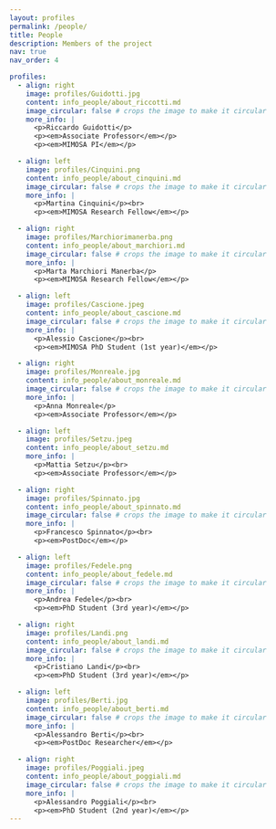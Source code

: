 ```yaml
---
layout: profiles
permalink: /people/
title: People
description: Members of the project
nav: true
nav_order: 4

profiles:
  - align: right
    image: profiles/Guidotti.jpg
    content: info_people/about_riccotti.md
    image_circular: false # crops the image to make it circular
    more_info: |
      <p>Riccardo Guidotti</p>
      <p><em>Associate Professor</em></p>
      <p><em>MIMOSA PI</em></p>

  - align: left
    image: profiles/Cinquini.png
    content: info_people/about_cinquini.md
    image_circular: false # crops the image to make it circular
    more_info: |
      <p>Martina Cinquini</p><br>
      <p><em>MIMOSA Research Fellow</em></p>

  - align: right
    image: profiles/Marchiorimanerba.png
    content: info_people/about_marchiori.md
    image_circular: false # crops the image to make it circular
    more_info: |
      <p>Marta Marchiori Manerba</p>
      <p><em>MIMOSA Research Fellow</em></p>

  - align: left
    image: profiles/Cascione.jpeg
    content: info_people/about_cascione.md
    image_circular: false # crops the image to make it circular
    more_info: |
      <p>Alessio Cascione</p><br>
      <p><em>MIMOSA PhD Student (1st year)</em></p>

  - align: right
    image: profiles/Monreale.jpg
    content: info_people/about_monreale.md
    image_circular: false # crops the image to make it circular
    more_info: |
      <p>Anna Monreale</p>
      <p><em>Associate Professor</em></p>

  - align: left
    image: profiles/Setzu.jpeg
    content: info_people/about_setzu.md
    more_info: |
      <p>Mattia Setzu</p><br>
      <p><em>Associate Professor</em></p>

  - align: right
    image: profiles/Spinnato.jpg
    content: info_people/about_spinnato.md
    image_circular: false # crops the image to make it circular
    more_info: |
      <p>Francesco Spinnato</p><br>
      <p><em>PostDoc</em></p>

  - align: left
    image: profiles/Fedele.png
    content: info_people/about_fedele.md
    image_circular: false # crops the image to make it circular
    more_info: |
      <p>Andrea Fedele</p><br>
      <p><em>PhD Student (3rd year)</em></p>

  - align: right
    image: profiles/Landi.png
    content: info_people/about_landi.md
    image_circular: false # crops the image to make it circular
    more_info: |
      <p>Cristiano Landi</p><br>
      <p><em>PhD Student (3rd year)</em></p>

  - align: left
    image: profiles/Berti.jpg
    content: info_people/about_berti.md
    image_circular: false # crops the image to make it circular
    more_info: |
      <p>Alessandro Berti</p><br>
      <p><em>PostDoc Researcher</em></p>

  - align: right
    image: profiles/Poggiali.jpeg
    content: info_people/about_poggiali.md
    image_circular: false # crops the image to make it circular
    more_info: |
      <p>Alessandro Poggiali</p><br>
      <p><em>PhD Student (2nd year)</em></p>
---
```

